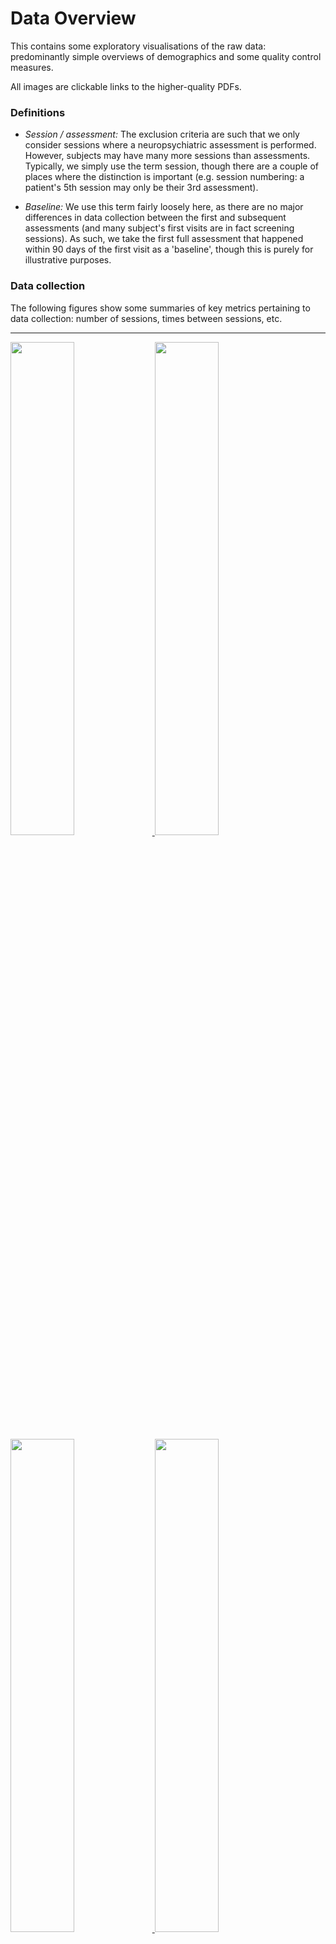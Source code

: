 # Data Overview

This contains some exploratory visualisations of the raw data: predominantly
simple overviews of demographics and some quality control measures.

All images are clickable links to the higher-quality PDFs.

### Definitions

 + *Session / assessment:* The exclusion criteria are such that we only
   consider sessions where a neuropsychiatric assessment is performed. However,
   subjects may have many more sessions than assessments. Typically, we simply
   use the term session, though there are a couple of places where the
   distinction is important (e.g. session numbering: a patient's 5th session
   may only be their 3rd assessment).

 + *Baseline:* We use this term fairly loosely here, as there are no major
   differences in data collection between the first and subsequent assessments
   (and many subject's first visits are in fact screening sessions). As such,
   we take the first full assessment that happened within 90 days of the first
   visit as a 'baseline', though this is purely for illustrative purposes.

### Data collection

The following figures show some summaries of key metrics pertaining to data
collection: number of sessions, times between sessions, etc.

---------

<a href="Figures/session-type_v_year.pdf">
<img src="Figures/session-type_v_year.jpg" width="45%">
</a>
<a href="Figures/session-type_v_years-enrolled.pdf">
<img src="Figures/session-type_v_years-enrolled.jpg" width="45%">
</a>
<br>

<a href="Figures/session-number.pdf">
<img src="Figures/session-number.jpg" width="45%">
</a>
<a href="Figures/assessment-number.pdf">
<img src="Figures/assessment-number.jpg" width="45%">
</a>

**Figure**: Summaries of the key variables relating to data collection.

---------

### Demographic information

The following figures show some simple, cross-sectional summaries of the
patient- and session-level data included in the main analyses.

--------

<a href="Figures/age_at_baseline.pdf">
<img src="Figures/age_at_baseline.jpg" width="45%">
</a>
<a href="Figures/age_at_session.pdf">
<img src="Figures/age_at_session.jpg" width="45%">
</a>
<br>

<a href="Figures/motor-scores_at_baseline.pdf">
<img src="Figures/motor-scores_at_baseline.jpg" width="45%">
</a>
<a href="Figures/motor-scores_at_session.pdf">
<img src="Figures/motor-scores_at_session.jpg" width="45%">
</a>
<br>

<a href="Figures/cognitive-scores_at_baseline.pdf">
<img src="Figures/cognitive-scores_at_baseline.jpg" width="45%">
</a>
<a href="Figures/cognitive-scores_at_session.pdf">
<img src="Figures/cognitive-scores_at_session.jpg" width="45%">
</a>
<br>

<a href="Figures/MoCA_at_baseline.pdf">
<img src="Figures/MoCA_at_baseline.jpg" width="45%">
</a>
<a href="Figures/MoCA_at_session.pdf">
<img src="Figures/MoCA_at_session.jpg" width="45%">
</a>
<br>

<a href="Figures/HADS-anxiety_at_baseline.pdf">
<img src="Figures/HADS-anxiety_at_baseline.jpg" width="45%">
</a>
<a href="Figures/HADS-anxiety_at_session.pdf">
<img src="Figures/HADS-anxiety_at_session.jpg" width="45%">
</a>
<br>

<a href="Figures/HADS-depression_at_baseline.pdf">
<img src="Figures/HADS-depression_at_baseline.jpg" width="45%">
</a>
<a href="Figures/HADS-depression_at_session.pdf">
<img src="Figures/HADS-depression_at_session.jpg" width="45%">
</a>
<br>

<a href="Figures/medication_at_baseline.pdf">
<img src="Figures/medication_at_baseline.jpg" width="45%">
</a>
<a href="Figures/medication_at_session.pdf">
<img src="Figures/medication_at_session.jpg" width="45%">
</a>

**Figure**: Cross-sectional summaries of key patient-specific variables, both
at baseline and pooled across all sessions.

---------

### Demographic information (longitudinal)

The following figures show how some key metrics change over time within
subject. Note how, for the continuous variables, the dynamics of progression
within-subject are not completely captured by the cross-sectional summary
(black line).

---------

<a href="Figures/apathy_v_years-enrolled_matchstick.pdf">
<img src="Figures/apathy_v_years-enrolled_matchstick.jpg" width="45%">
</a>
<a href="Figures/apathy_v_session-date_matchstick.pdf">
<img src="Figures/apathy_v_session-date_matchstick.jpg" width="45%">
</a>
<br>

<a href="Figures/apathy_v_years-enrolled_alluvial.pdf">
<img src="Figures/apathy_v_years-enrolled_alluvial.jpg" width="45%">
</a>
<a href="Figures/apathy_v_years-enrolled_bar.pdf">
<img src="Figures/apathy_v_years-enrolled_bar.jpg" width="45%">
</a>
<br>

<a href="Figures/motor-scores_v_age.pdf">
<img src="Figures/motor-scores_v_age.jpg" width="90%">
</a>
<br>

<a href="Figures/cognitive-scores_v_age.pdf">
<img src="Figures/cognitive-scores_v_age.jpg" width="90%">
</a>

**Figure**: Longitudinal changes in key subject-specific variables.

---------

### Changes over time in recruitment

The following figures show how some key metrics change as a function of
recruitment date.

---------

<a href="Figures/age-at-diagnosis_v_baseline-date.pdf">
<img src="Figures/age-at-diagnosis_v_baseline-date.jpg" width="45%">
</a>
<a href="Figures/age_v_baseline-date.pdf">
<img src="Figures/age_v_baseline-date.jpg" width="45%">
</a>
<br>

<a href="Figures/years-between-symptoms-and-diagnosis_v_baseline-date.pdf">
<img src="Figures/years-between-symptoms-and-diagnosis_v_baseline-date.jpg" width="45%">
</a>
<a href="Figures/years-since-diagnosis_v_baseline-date.pdf">
<img src="Figures/years-since-diagnosis_v_baseline-date.jpg" width="45%">
</a>
<br>

<a href="Figures/motor-scores_v_baseline-date.pdf">
<img src="Figures/motor-scores_v_baseline-date.jpg" width="45%">
</a>
<a href="Figures/cognitive-scores_v_baseline-date.pdf">
<img src="Figures/cognitive-scores_v_baseline-date.jpg" width="45%">
</a>
<br>

**Figure**: Changes in key subject-specific variables as a function of
recruitment date.

---------

### Consistency of collection of apathy measures

The figure below shows several effects:

 + In general, there is more missing data from the UPDRS than the NPI. This
   because only Part III of the UPDRS is collected in short assessments, and
   this does not contain the apathy measure.

 + The missing UPDRS data from 2010 and before relates to the change in
   protocol: the updated MDS-UPDRS contains questions specific to apathy, but
   the 1987 version in use originally does not.

--------

<a href="Figures/npi-presence_v_year.pdf">
<img src="Figures/npi-presence_v_year.jpg" width="45%">
</a>
<a href="Figures/npi-presence_v_assessment-number.pdf">
<img src="Figures/npi-presence_v_assessment-number.jpg" width="45%">
</a>
<br>

<a href="Figures/updrs-presence_v_year.pdf">
<img src="Figures/updrs-presence_v_year.jpg" width="45%">
</a>
<a href="Figures/updrs-presence_v_assessment-number.pdf">
<img src="Figures/updrs-presence_v_assessment-number.jpg" width="45%">
</a>

**Figure**: Breakdown of the sessions with available apathy measures by both
year and the session number.

---------

### Consistency of different apathy measures

The figure below shows the relationship between the measures of apathy from the
MDS-UPDRS and NPI.

--------

<a href="Figures/apathy_UPDRS-v-NPI_stack.pdf">
<img src="Figures/apathy_UPDRS-v-NPI_stack.jpg" width="45%">
</a>
<a href="Figures/apathy_UPDRS-v-NPI_fill.pdf">
<img src="Figures/apathy_UPDRS-v-NPI_fill.jpg" width="45%">
</a>

**Figure**: Cross-tabulation of NPI and MDS-UPDRS apathy measures. For the NPI,
we take the simple Yes/No response for the apathy subsection, and for the
MDS-UPDRS we take the responses to Q1.5.

---------
